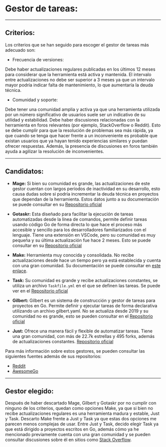 # Gestor de tareas:

---

## Criterios:

Los criterios que se han seguido para escoger el gestor de tareas más adecuado son:

- Frecuencia de versiones: 

Debe haber actualizaciones regulares publicadas en los últimos 12 meses para considerar que la herramienta está activa y mantenida. El intervalo entre actualizaciones no debe ser superior a 3 meses ya que un intervalo mayor podría indicar falta de mantenimiento, lo que aumentaría la deuda técnica.

- Comunidad y soporte: 

Debe tener una comunidad amplia y activa ya que una herramienta utilizada por un número significativo de usuarios suele ser un indicativo de su utilidad y estabilidad.
Debe haber discusiones relacionadas con la herramienta en foros relevantes (por ejemplo, StackOverflow o Reddit). Esto se debe cumplir para que la resolución de problemas sea más rápida, ya que cuando se tenga que hacer frente a un inconveniente es probable que existan usuarios que ya hayan tenido experiencias similares y puedan ofrecer respuestas. Además, la presencia de discusiones en foros  también ayuda a agilizar la resolución de inconvenientes.

---

## Candidatos:

- **Mage:** Si bien su comunidad es grande, las actualizaciones de este gestor cuentan con largos períodos de inactividad en su desarrollo, esto causa dudas sobre si podría incrementar la deuda técnica en proyectos que dependan de la herramienta. Estos datos junto a su documentación se puede consultar en su [Repositorio oficial](https://github.com/magefile/mage)

- **Gotaskr:** Esta diseñado para facilitar la ejecución de tareas automatizadas desde la línea de comandos, permite definir tareas usando código Go de forma directa lo que hace el proceso más accesible y sencillo para los desarrolladores familiarizados con el lenguaje. Tiene una extensión en VSCode, pero su comunidad es muy pequeña y su última actualización fue hace 2 meses. Esto se puede consultar en su [Repositorio oficial](https://github.com/Roemer/gotaskr)

- **Make:** Herramienta muy conocida y consolidada. No recibe actualizaciones desde hace un tiempo pero ya está establecida y cuenta con una gran comunidad. Su documentación se puede consultar en [este enlace](https://www.gnu.org/software/make/manual/make.html).

- **Task:**  Su comunidad es grande y recibe actualizaciones constantes, se utiliza un archivo `Taskfile.yml` en el que se definen las tareas. Se puede ver en el [Repositorio oficial](https://github.com/go-task/task)

- **Gilbert:** Gilbert es un sistema de construcción y gestor de tareas para proyectos en Go. Permite definir y ejecutar tareas de forma declarativa utilizando un archivo gilbert.yaml. No se actualiza desde 2019 y su comunidad no es grande, esto se pueden consultar en el [Repositorio oficial](https://github.com/go-gilbert/gilbert) 

- **Just:** Ofrece una manera fácil y flexible de automatizar tareas. Tiene una gran comunidad, con más de 22.7k estrellas y 495 forks, además de actualizaciones constantes. [Repositorio oficial](https://github.com/casey/just)


Para más información sobre estos gestores, se pueden consultar las siguientes fuentes además de sus repositorios:


- [Reddit](https://www.reddit.com/r/golang/search/?q=task+runner&cId=f6cebf5a-fcad-4cee-bd76-bc6493023d7e&iId=a1d557cc-da56-4106-ac2d-7d9178d8a798)
- [AwesomeGo](https://awesome-go.com/)

---

## Gestor elegido:

Después de haber descartado Mage, Gilbert y Gotaskr por no cumplir con ninguno de los criterios, quedan como opciones Make, ya que si bien no recibe actualizaciones regulares es una herramienta madura y estable, Just y Task. Descarto Make frente a Just y Task ya que estas dos opciones me parecen menos complejas de usar. Entre Just y Task, decido elegir Task ya que está dirigido a proyectos escritos en Go, además cómo ya he mencionado previamente cuenta con una gran comunidad y se pueden consultar discusiones sobre él en sitios como [Stack Overflow](https://stackoverflow.com/questions/tagged/taskfile).
